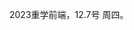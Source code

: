2023重学前端，12.7号 周四。
<!---
rengaolei/rengaolei is a ✨ special ✨ repository because its `README.md` (this file) appears on your GitHub profile.
You can click the Preview link to take a look at your changes.
--->

